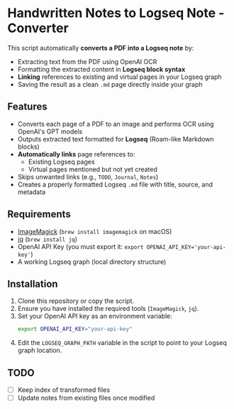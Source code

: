 # Handwritten Notes to Logseq Note - Converter

This script automatically **converts a PDF into a Logseq note** by:
- Extracting text from the PDF using OpenAI OCR
- Formatting the extracted content in **Logseq block syntax**
- **Linking** references to existing and virtual pages in your Logseq graph
- Saving the result as a clean `.md` page directly inside your graph

## Features
- Converts each page of a PDF to an image and performs OCR using OpenAI's GPT models
- Outputs extracted text formatted for **Logseq** (Roam-like Markdown blocks)
- **Automatically links** page references to:
  - Existing Logseq pages
  - Virtual pages mentioned but not yet created
- Skips unwanted links (e.g., `TODO`, `Journal`, `Notes`)
- Creates a properly formatted Logseq `.md` file with title, source, and metadata

## Requirements

- [ImageMagick](https://imagemagick.org/index.php) (`brew install imagemagick` on macOS)
- [jq](https://stedolan.github.io/jq/) (`brew install jq`)
- OpenAI API Key (you must export it: `export OPENAI_API_KEY='your-api-key'`)
- A working Logseq graph (local directory structure)

## Installation

1. Clone this repository or copy the script.
2. Ensure you have installed the required tools (`ImageMagick`, `jq`).
3. Set your OpenAI API key as an environment variable:
   ```bash
   export OPENAI_API_KEY="your-api-key"
   ```
4. Edit the `LOGSEQ_GRAPH_PATH` variable in the script to point to your Logseq graph location.

## TODO

- [ ] Keep index of transformed files
- [ ] Update notes from existing files once modified
